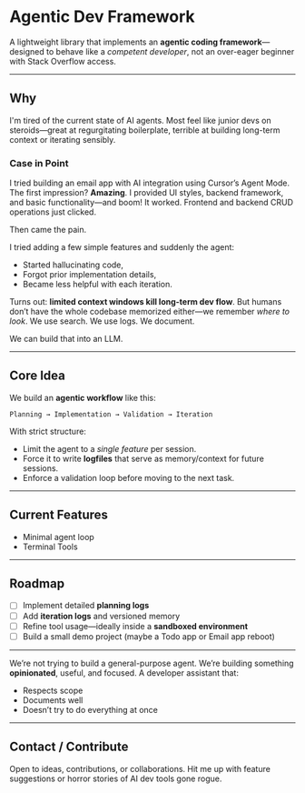 # Agentic Dev Framework

A lightweight library that implements an **agentic coding framework**—designed to behave like a *competent developer*, not an over-eager beginner with Stack Overflow access.

---

## Why

I'm tired of the current state of AI agents. Most feel like junior devs on steroids—great at regurgitating boilerplate, terrible at building long-term context or iterating sensibly.

### Case in Point

I tried building an email app with AI integration using Cursor’s Agent Mode. The first impression? **Amazing**. I provided UI styles, backend framework, and basic functionality—and boom! It worked. Frontend and backend CRUD operations just clicked.

Then came the pain.

I tried adding a few simple features and suddenly the agent:
- Started hallucinating code,
- Forgot prior implementation details,
- Became less helpful with each iteration.

Turns out: **limited context windows kill long-term dev flow**. But humans don’t have the whole codebase memorized either—we remember *where to look*. We use search. We use logs. We document.

We can build that into an LLM.

---

## Core Idea

We build an **agentic workflow** like this:

```
Planning → Implementation → Validation → Iteration
```

With strict structure:
- Limit the agent to a *single feature* per session.
- Force it to write **logfiles** that serve as memory/context for future sessions.
- Enforce a validation loop before moving to the next task.

---

## Current Features

- Minimal agent loop 
- Terminal Tools

---

## Roadmap

- [ ] Implement detailed **planning logs**
- [ ] Add **iteration logs** and versioned memory
- [ ] Refine tool usage—ideally inside a **sandboxed environment**
- [ ] Build a small demo project (maybe a Todo app or Email app reboot)

---

We’re not trying to build a general-purpose agent. We’re building something **opinionated**, useful, and focused. A developer assistant that:
- Respects scope
- Documents well
- Doesn’t try to do everything at once
---

## Contact / Contribute

Open to ideas, contributions, or collaborations. Hit me up with feature suggestions or horror stories of AI dev tools gone rogue.
